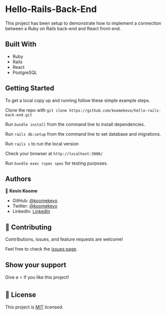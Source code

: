 # Hello-Rails-Back-End

This project has been setup to demonstrate how to implement a connection between a Ruby on Rails back-end and React front-end.

## Built With

- Ruby
- Rails
- React
- PostgreSQL

## Getting Started

To get a local copy up and running follow these simple example steps.

Clone the repo with `git clone https://github.com/koomekevo/hello-rails-back-end.git`

Run `bundle install` from the command line to install dependencies.

Run `rails db:setup` from the command line to set database and migrations.

Run `rails s` to run the local version

Check your browser at `http://localhost:3000/`

Run `bundle exec rspec spec` for testing purposes.

## Authors

👤 **Kevin Koome**

- GitHub: [@koomekevo](https://github.com/koomekevo)
- Twitter: [@koomekevo](https://twitter.com/koomekevo)
- LinkedIn: [LinkedIn](https://ke.linkedin.com/in/kevin-koome-aab84186)

## 🤝 Contributing

Contributions, issues, and feature requests are welcome!

Feel free to check the [issues page](../../issues/).

## Show your support

Give a ⭐️ if you like this project!

## 📝 License

This project is [MIT](./MIT.md) licensed.